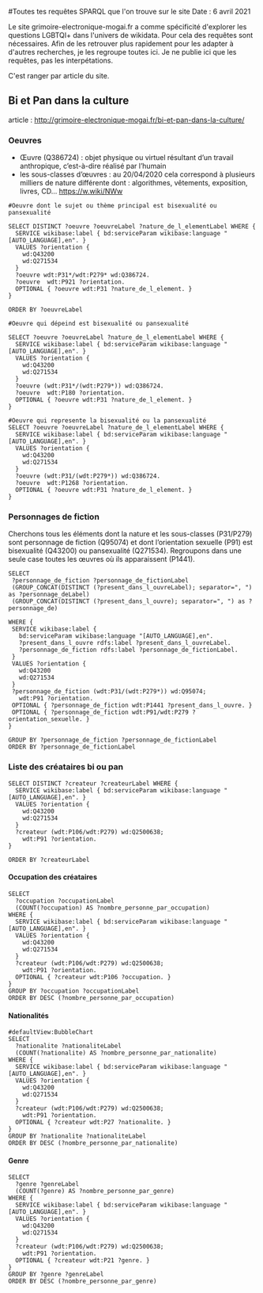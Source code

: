 #Toutes tes requêtes SPARQL que l'on trouve sur le site
Date : 6 avril 2021

Le site grimoire-electronique-mogai.fr a comme spécificité d'explorer les questions LGBTQI+ dans l'univers de wikidata. Pour cela des requêtes sont nécessaires.
Afin de les retrouver plus rapidement pour les adapter à d'autres recherches, je les regroupe toutes ici.
Je ne publie ici que les requêtes, pas les interpétations.

C'est ranger par article du site.

## Bi et Pan dans la culture
article : http://grimoire-electronique-mogai.fr/bi-et-pan-dans-la-culture/
### Oeuvres
* Œuvre (Q386724) : objet physique ou virtuel résultant d’un travail anthropique, c’est-à-dire réalisé par l’humain
* les sous-classes d’œuvres : au 20/04/2020 cela correspond à plusieurs milliers de nature différente dont : algorithmes, vêtements, exposition, livres, CD… https://w.wiki/NWw
```
#Oeuvre dont le sujet ou thème principal est bisexualité ou pansexualité

SELECT DISTINCT ?oeuvre ?oeuvreLabel ?nature_de_l_elementLabel WHERE {
  SERVICE wikibase:label { bd:serviceParam wikibase:language "[AUTO_LANGUAGE],en". }
  VALUES ?orientation {
    wd:Q43200
    wd:Q271534
  }
  ?oeuvre wdt:P31*/wdt:P279* wd:Q386724.
  ?oeuvre  wdt:P921 ?orientation.  
  OPTIONAL { ?oeuvre wdt:P31 ?nature_de_l_element. }
}

ORDER BY ?oeuvreLabel
```
```
#Oeuvre qui dépeind est bisexualité ou pansexualité

SELECT ?oeuvre ?oeuvreLabel ?nature_de_l_elementLabel WHERE {
  SERVICE wikibase:label { bd:serviceParam wikibase:language "[AUTO_LANGUAGE],en". }
  VALUES ?orientation {
    wd:Q43200
    wd:Q271534
  }
  ?oeuvre (wdt:P31*/(wdt:P279*)) wd:Q386724.
  ?oeuvre  wdt:P180 ?orientation.  
  OPTIONAL { ?oeuvre wdt:P31 ?nature_de_l_element. }
}
```
```
#Oeuvre qui represente la bisexualité ou la pansexualité
SELECT ?oeuvre ?oeuvreLabel ?nature_de_l_elementLabel WHERE {
  SERVICE wikibase:label { bd:serviceParam wikibase:language "[AUTO_LANGUAGE],en". }
  VALUES ?orientation {
    wd:Q43200
    wd:Q271534
  }
  ?oeuvre (wdt:P31/(wdt:P279*)) wd:Q386724.
  ?oeuvre  wdt:P1268 ?orientation.  
  OPTIONAL { ?oeuvre wdt:P31 ?nature_de_l_element. }
}
```
### Personnages de fiction
Cherchons tous les éléments dont la nature et les sous-classes (P31/P279) sont personnage de fiction (Q95074) et dont l’orientation sexuelle (P91) est bisexualité (Q43200) ou pansexualité (Q271534). Regroupons dans une seule case toutes les œuvres où ils apparaissent (P1441).
```
SELECT 
 ?personnage_de_fiction ?personnage_de_fictionLabel
 (GROUP_CONCAT(DISTINCT (?present_dans_l_ouvreLabel); separator=", ") as ?personnage_deLabel) 
 (GROUP_CONCAT(DISTINCT (?present_dans_l_ouvre); separator=", ") as ?personnage_de) 

WHERE {
 SERVICE wikibase:label {
   bd:serviceParam wikibase:language "[AUTO_LANGUAGE],en".
   ?present_dans_l_ouvre rdfs:label ?present_dans_l_ouvreLabel.
   ?personnage_de_fiction rdfs:label ?personnage_de_fictionLabel.
 }
 VALUES ?orientation {
   wd:Q43200
   wd:Q271534
 }
 ?personnage_de_fiction (wdt:P31/(wdt:P279*)) wd:Q95074;
   wdt:P91 ?orientation.
 OPTIONAL { ?personnage_de_fiction wdt:P1441 ?present_dans_l_ouvre. }
 OPTIONAL { ?personnage_de_fiction wdt:P91/wdt:P279 ?orientation_sexuelle. }
}

GROUP BY ?personnage_de_fiction ?personnage_de_fictionLabel
ORDER BY ?personnage_de_fictionLabel
```
### Liste des créataires bi ou pan
```
SELECT DISTINCT ?createur ?createurLabel WHERE {
  SERVICE wikibase:label { bd:serviceParam wikibase:language "[AUTO_LANGUAGE],en". }
  VALUES ?orientation {
    wd:Q43200
    wd:Q271534
  }
  ?createur (wdt:P106/wdt:P279) wd:Q2500638;
    wdt:P91 ?orientation.
}

ORDER BY ?createurLabel
```
#### Occupation des créataires
```
SELECT 
  ?occupation ?occupationLabel 
  (COUNT(?occupation) AS ?nombre_personne_par_occupation)
WHERE {
  SERVICE wikibase:label { bd:serviceParam wikibase:language "[AUTO_LANGUAGE],en". }
  VALUES ?orientation {
    wd:Q43200
    wd:Q271534
  }
  ?createur (wdt:P106/wdt:P279) wd:Q2500638;
    wdt:P91 ?orientation.
  OPTIONAL { ?createur wdt:P106 ?occupation. }
}
GROUP BY ?occupation ?occupationLabel 
ORDER BY DESC (?nombre_personne_par_occupation)
```
#### Nationalités
```
#defaultView:BubbleChart
SELECT 
  ?nationalite ?nationaliteLabel 
  (COUNT(?nationalite) AS ?nombre_personne_par_nationalite)
WHERE {
  SERVICE wikibase:label { bd:serviceParam wikibase:language "[AUTO_LANGUAGE],en". }
  VALUES ?orientation {
    wd:Q43200
    wd:Q271534
  }
  ?createur (wdt:P106/wdt:P279) wd:Q2500638;
    wdt:P91 ?orientation.
  OPTIONAL { ?createur wdt:P27 ?nationalite. }
}
GROUP BY ?nationalite ?nationaliteLabel  
ORDER BY DESC (?nombre_personne_par_nationalite)
```
#### Genre
```
SELECT 
  ?genre ?genreLabel 
  (COUNT(?genre) AS ?nombre_personne_par_genre)
WHERE {
  SERVICE wikibase:label { bd:serviceParam wikibase:language "[AUTO_LANGUAGE],en". }
  VALUES ?orientation {
    wd:Q43200
    wd:Q271534
  }
  ?createur (wdt:P106/wdt:P279) wd:Q2500638;
    wdt:P91 ?orientation.
  OPTIONAL { ?createur wdt:P21 ?genre. }
}
GROUP BY ?genre ?genreLabel
ORDER BY DESC (?nombre_personne_par_genre)
```